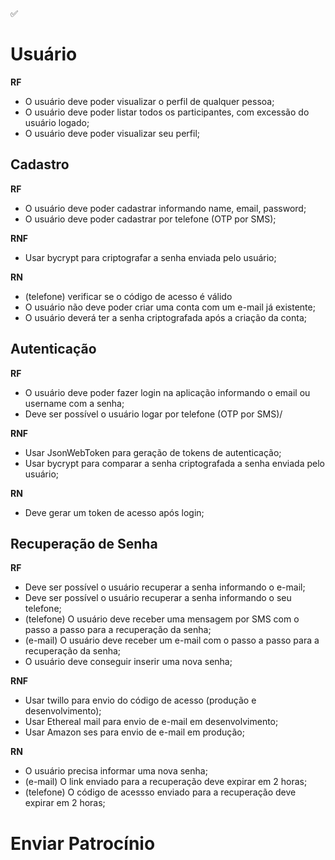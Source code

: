 ✅


# Usuário
**RF**
- O usuário deve poder visualizar o perfil de qualquer pessoa;
- O usuário deve poder listar todos os participantes, com excessão do usuário logado;
- O usuário deve poder visualizar seu perfil;


## Cadastro
**RF**
- O usuário deve poder cadastrar informando name, email, password;
- O usuário deve poder cadastrar por telefone (OTP por SMS);


**RNF**
- Usar bycrypt para criptografar a senha enviada pelo usuário;

**RN**
- (telefone) verificar se o código de acesso é válido
- O usuário não deve poder criar uma conta com um e-mail já existente;
- O usuário deverá ter a senha criptografada após a criação da conta;


## Autenticação

**RF**
- O usuário deve poder fazer login na aplicação informando o email ou username com a senha;
- Deve ser possível o usuário logar por telefone (OTP por SMS)/

**RNF**
- Usar JsonWebToken para geração de tokens de autenticação;
- Usar bycrypt para comparar a senha criptografada a senha enviada pelo usuário;

**RN**
- Deve gerar um token de acesso após login;

## Recuperação de Senha

**RF**
- Deve ser possível o usuário recuperar a senha informando o e-mail;
- Deve ser possível o usuário recuperar a senha informando o seu telefone;
- (telefone) O usuário deve receber uma mensagem por SMS com o passo a passo para a recuperação da senha;
- (e-mail) O usuário deve receber um e-mail com o passo a passo para a recuperação da senha;
- O usuário deve conseguir inserir uma nova senha;

**RNF**
- Usar twillo para envio do código de acesso (produção e desenvolvimento);
- Usar Ethereal mail para envio de e-mail em desenvolvimento;
- Usar Amazon ses para envio de e-mail em produção;


**RN**
- O usuário precisa informar uma nova senha;
- (e-mail) O link enviado para a recuperação deve expirar em 2 horas;
- (telefone) O código de acessso enviado para a recuperação deve expirar em 2 horas;


# Enviar Patrocínio

